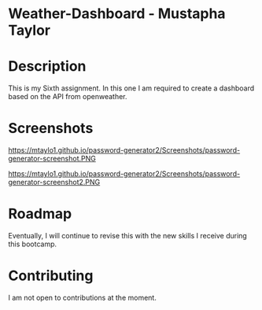 # Weather-Dashboard - Mustapha Taylor

# Description
This is my Sixth assignment. In this one I am required to create a dashboard based on the API from openweather.

# Screenshots

https://mtaylo1.github.io/password-generator2/Screenshots/password-generator-screenshot.PNG

https://mtaylo1.github.io/password-generator2/Screenshots/password-generator-screenshot2.PNG

# Roadmap
Eventually, I will continue to revise this with the new skills I receive during this bootcamp.

# Contributing 
I am not open to contributions at the moment. 